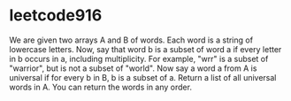 # leetcode916
We are given two arrays A and B of words.  Each word is a string of lowercase letters.  Now, say that word b is a subset of word a if every letter in b occurs in a, including multiplicity.  For example, "wrr" is a subset of "warrior", but is not a subset of "world".  Now say a word a from A is universal if for every b in B, b is a subset of a.   Return a list of all universal words in A.  You can return the words in any order.

